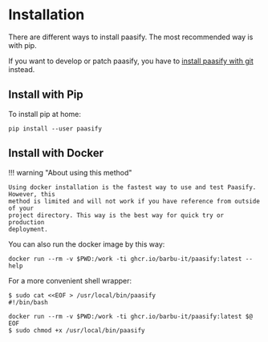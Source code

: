 # Installation

There are different ways to install paasify. The most recommended way is with pip.

If you want to develop or
patch paasify, you have to [install paasify with git](install) instead.




## Install with Pip

To install pip at home:

```
pip install --user paasify
```

## Install with Docker

!!! warning "About using this method"

    Using docker installation is the fastest way to use and test Paasify. However, this
    method is limited and will not work if you have reference from outside of your
    project directory. This way is the best way for quick try or production
    deployment.


You can also run the docker image by this way:

```
docker run --rm -v $PWD:/work -ti ghcr.io/barbu-it/paasify:latest --help
```

For a more convenient shell wrapper:
```
$ sudo cat <<EOF > /usr/local/bin/paasify
#!/bin/bash

docker run --rm -v $PWD:/work -ti ghcr.io/barbu-it/paasify:latest $@
EOF
$ sudo chmod +x /usr/local/bin/paasify
```

